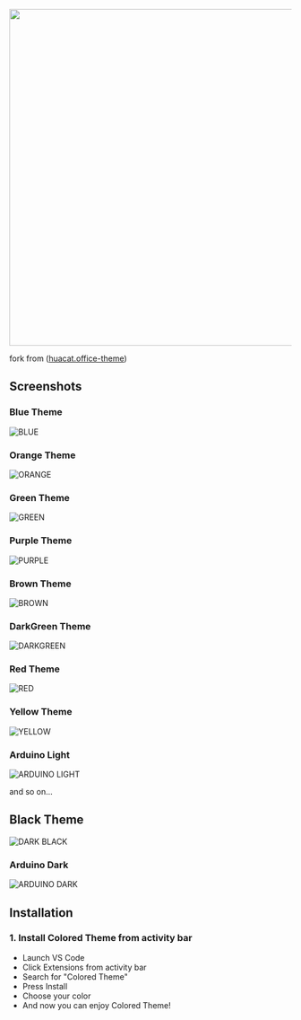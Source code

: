 <p align=center><img width=600px src=https://github.com/FrankSAURET/colored-theme/raw/master/image/welcome.png/></p>

fork from ([huacat.office-theme](https://github.com/huacat1017/huacat.office-theme))

## Screenshots

### Blue Theme
![BLUE](https://github.com/FrankSAURET/colored-theme/raw/master/image/blue.png)

### Orange Theme
![ORANGE](https://github.com/FrankSAURET/colored-theme/raw/master/image/orange.png)

### Green Theme
![GREEN](https://github.com/FrankSAURET/colored-theme/raw/master/image/green.png)

### Purple Theme
![PURPLE](https://github.com/FrankSAURET/colored-theme/raw/master/image/purple.png)

### Brown Theme
![BROWN](https://github.com/FrankSAURET/colored-theme/raw/master/image/brown.png)

### DarkGreen Theme
![DARKGREEN](https://github.com/FrankSAURET/colored-theme/raw/master/image/darkGreen.png)

### Red Theme
![RED](https://github.com/FrankSAURET/colored-theme/raw/master/image/red.png)
### Yellow Theme
![YELLOW](https://github.com/FrankSAURET/colored-theme/raw/master/image/yellow.png)
### Arduino Light
![ARDUINO LIGHT](https://github.com/FrankSAURET/colored-theme/raw/master/image/vscode_arduino.png)

and so on...

## **Black Theme**
![DARK BLACK](https://github.com/FrankSAURET/colored-theme/raw/master/image/darkblack.png)
### Arduino Dark
![ARDUINO DARK](https://github.com/FrankSAURET/colored-theme/raw/master/image/vscode_arduino_dark.png)

## Installation
### 1. Install Colored Theme from activity bar
- Launch VS Code
- Click Extensions from activity bar
- Search for "Colored Theme"
- Press Install
- Choose your color
- And now you can enjoy Colored Theme!

